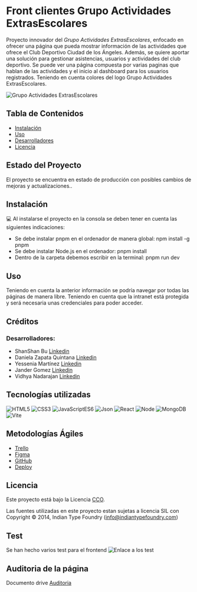 # Front clientes Grupo Actividades ExtrasEscolares

Proyecto innovador del *Grupo Actividades ExtrasEscolares*, enfocado en ofrecer una página que pueda mostrar información de las actividades que ofrece el Club Deportivo Ciudad de los Ángeles. Además, se quiere aportar una solución para gestionar asistencias, usuarios y actividades del club deportivo. Se puede ver una página compuesta por varias paginas que hablan de las actividades y el inicio al dashboard para los usuarios registrados. Teniendo en cuenta colores del logo Grupo Actividades ExtrasEscolares.


![Grupo Actividades ExtrasEscolares](../Extraescolares-Frontend/public/logo.png)

## Tabla de Contenidos

- [Instalación](#instalación)
- [Uso](#uso)
- [Desarrolladores](#desarrolladores)
- [Licencia](#licencia)

## Estado del Proyecto
El proyecto se encuentra en estado de producción con posibles cambios de mejoras y actualizaciones..

## Instalación
💻 Al instalarse el proyecto en la consola se deben tener en cuenta las siguientes indicaciones: <br>
- Se debe instalar pnpm en el ordenador de manera global: npm install -g pnpm
- Se debe instalar Node.js en el ordenador: pnpm install
- Dentro de la carpeta debemos escribir en la terminal: pnpm run dev


## Uso

Teniendo en cuenta la anterior información se podría navegar por todas las páginas de manera libre. Teniendo en cuenta que la intranet está protegida y será necesaria unas credenciales para poder acceder.

## Créditos

### Desarrolladores:
- ShanShan Bu [Linkedin](https://www.linkedin.com/in/shanshan-bu/)
- Daniela Zapata Quintana [Linkedin](https://www.linkedin.com/in/danielazapataquintana/)
- Yessenia Martínez [Linkedin](https://www.linkedin.com/in/yessenia-miranda-martinez/)
- Jander Gomez [Linkedin](https://www.linkedin.com/in/jandergomezbarrueta/)
- Vidhya Nadarajan
 [Linkedin](https://www.linkedin.com/in/vidhya-nadarajan-06a340284/)



## Tecnologías utilizadas

![HTML5](https://img.shields.io/badge/HTML-5-green) 
![CSS3](https://img.shields.io/badge/CSS-3-blue) 
![JavaScriptES6](https://img.shields.io/badge/JavaScript-ES6-orange) 
![Json](https://img.shields.io/badge/Json-purple)
![React](https://img.shields.io/badge/React%20-%2018.1%20-%20yellow)
![Node](https://img.shields.io/badge/Nodejs-v20-black)
![MongoDB](https://img.shields.io/badge/MongoDB-v7-02E12E)
![Vite](https://img.shields.io/badge/Vite-15-%20brown)



## Metodologías Ágiles
- <a href="https://trello.com/invite/b/7vUFwRF3/ATTId577aeac3dc017cea2bd4976a4a253b8EED8DA35/proyecto-final"> Trello </a> </br> 
- <a href="https://www.figma.com/design/jzLjPd7euVQiLo390r2LSm/Proyecto-Final---Actividades-Extraescolares?node-id=0-1&t=A50MNfyEznANaHcd-1"> Figma </a> </br>
- <a href="https://github.com/WEB-AMPA">GitHub</a> </br>
- <a href="https://ciudadangelescd.netlify.app/">Deploy</a>

## Licencia

Este proyecto está bajo la Licencia [CCO](LICENSE).

Las fuentes utilizadas en este proyecto estan sujetas a licencia SIL con Copyright &copy; 2014, Indian Type Foundry (info@indiantypefoundry.com)

## Test 

Se han hecho varios test para el frontend
![Enlace a los test](#)

## Auditoria de la página
Documento drive <a href="https://docs.google.com/document/d/1DCitY6bdP-OATygXNuJkQNOHDs2ysGejdwPJjzjWZ1s/edit?usp=sharing">Auditoria</a>